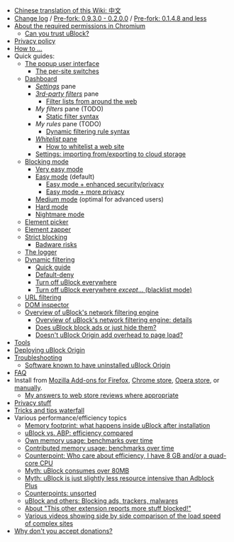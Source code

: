 - [Chinese translation of this Wiki: 中文](https://github.com/fang5566/uBlock/wiki/Home)
- [Change log](https://github.com/gorhill/uBlock/releases) / [Pre-fork: 0.9.3.0 - 0.2.0.0](https://github.com/chrisaljoudi/uBlock/releases) / [Pre-fork: 0.1.4.8 and less](https://github.com/gorhill/uBlock/wiki/Change-log)
- [About the required permissions in Chromium](https://github.com/gorhill/uBlock/wiki/About-the-required-permissions)
    - [Can you trust uBlock?](https://github.com/gorhill/uBlock/wiki/Can-you-trust-uBlock%3F)
- [Privacy policy](https://github.com/gorhill/uBlock/wiki/Privacy-policy)
- [How to ...](https://github.com/gorhill/uBlock/wiki/How-to-...)
- Quick guides:
    - [The popup user interface](https://github.com/gorhill/uBlock/wiki/Quick-guide:-popup-user-interface)
        - [The per-site switches](https://github.com/gorhill/uBlock/wiki/Per-site-switches)
    - [Dashboard](https://github.com/gorhill/uBlock/wiki/Dashboard)
        - [_Settings_](https://github.com/gorhill/uBlock/wiki/Dashboard:-Settings) pane
        - [_3rd-party filters_](https://github.com/gorhill/uBlock/wiki/Dashboard:-3rd-party-filters) pane
            - [Filter lists from around the web](https://github.com/gorhill/uBlock/wiki/Filter-lists-from-around-the-web)
        - _My filters_ pane (TODO)
            - [Static filter syntax](https://github.com/gorhill/uBlock/wiki/Static-filter-syntax)
        - _My rules_ pane (TODO)
            - [Dynamic filtering rule syntax](https://github.com/gorhill/uBlock/wiki/Dynamic-filtering:-rule-syntax)
        - [_Whitelist_ pane](https://github.com/gorhill/uBlock/wiki/Dashboard:-Whitelist)
            - [How to whitelist a web site](https://github.com/gorhill/uBlock/wiki/How-to-whitelist-a-web-site)
        - [Settings: importing from/exporting to cloud storage](https://github.com/gorhill/uBlock/wiki/Cloud-storage)
    - [Blocking mode](https://github.com/gorhill/uBlock/wiki/Blocking-mode)
        - [Very easy mode](https://github.com/gorhill/uBlock/wiki/Blocking-mode:-very-easy-mode)
        - [Easy mode](https://github.com/gorhill/uBlock/wiki/Blocking-mode:-easy-mode) (default)
            - [Easy mode + enhanced security/privacy](https://github.com/gorhill/uBlock/wiki/Dynamic-filtering:-Benefits-of-blocking-3rd-party-iframe-tags)
            - [Easy mode + more privacy](https://github.com/gorhill/uBlock/wiki/Dynamic-filtering:-to-easily-reduce-privacy-exposure)
        - [Medium mode](https://github.com/gorhill/uBlock/wiki/Blocking-mode:-medium-mode) (optimal for advanced users)
        - [Hard mode](https://github.com/gorhill/uBlock/wiki/Blocking-mode:-hard-mode)
        - [Nightmare mode](https://github.com/gorhill/uBlock/wiki/Blocking-mode:-nightmare-mode)
    - [Element picker](https://github.com/gorhill/uBlock/wiki/Element-picker)
    - [Element zapper](https://github.com/gorhill/uBlock/wiki/Element-zapper)
    - [Strict blocking](https://github.com/gorhill/uBlock/wiki/Strict-blocking)
        - [Badware risks](https://github.com/gorhill/uBlock/wiki/Badware-risks)
    - [The logger](https://github.com/gorhill/uBlock/wiki/The-logger)
    - [Dynamic filtering](https://github.com/gorhill/uBlock/wiki/Dynamic-filtering)
        - [Quick guide](https://github.com/gorhill/uBlock/wiki/Dynamic-filtering:-quick-guide)
        - [Default-deny](https://github.com/gorhill/uBlock/wiki/Dynamic-filtering:-default-deny)
        - [Turn off uBlock everywhere](https://github.com/gorhill/uBlock/wiki/Dynamic-filtering:-turn-off-uBlock-everywhere)
        - [Turn off uBlock everywhere _except_... (blacklist mode)](https://github.com/gorhill/uBlock/wiki/Dynamic-filtering:-turn-off-uBlock-everywhere-except)
    - [URL filtering](https://github.com/gorhill/uBlock/wiki/Dynamic-URL-filtering)
    - [DOM inspector](https://github.com/gorhill/uBlock/wiki/DOM-inspector)
    - [Overview of uBlock's network filtering engine](https://github.com/gorhill/uBlock/wiki/Overview-of-uBlock's-network-filtering-engine)
        - [Overview of uBlock's network filtering engine: details](https://github.com/gorhill/uBlock/wiki/Overview-of-uBlock's-network-filtering-engine:-details)
        - [Does uBlock block ads or just hide them?](https://github.com/gorhill/uBlock/wiki/Does-uBlock-block-ads-or-just-hide-them%3F)
        - [Doesn't uBlock Origin add overhead to page load?](https://github.com/gorhill/uBlock/wiki/Doesn't-uBlock-Origin-add-overhead-to-page-load%3F)
- [Tools](https://github.com/gorhill/uBlock/wiki/Tools)
- [Deploying uBlock Origin](https://github.com/gorhill/uBlock/wiki/Deploying-uBlock-Origin)
- [Troubleshooting](https://github.com/gorhill/uBlock/wiki/Troubleshooting)
    - [Software known to have uninstalled uBlock Origin](https://github.com/gorhill/uBlock/wiki/Software-known-to-have-uninstalled-uBlock-Origin)
- [FAQ](https://github.com/gorhill/uBlock/wiki/FAQ)
- Install from [Mozilla Add-ons for Firefox](https://addons.mozilla.org/firefox/addon/ublock-origin/), [Chrome store](https://chrome.google.com/webstore/detail/ublock-origin/cjpalhdlnbpafiamejdnhcphjbkeiagm), [Opera store](https://addons.opera.com/en-gb/extensions/details/ublock/), or [manually](https://github.com/gorhill/uBlock/tree/master/dist#install).
    - [My answers to web store reviews where appropriate](https://github.com/gorhill/uBlock/wiki/My-answers-to-web-store-reviews-where-appropriate)
- [Privacy stuff](https://github.com/gorhill/uBlock/wiki/Privacy-stuff)
- [Tricks and tips waterfall](https://github.com/gorhill/uBlock/wiki/Tips-and-tricks-waterfall)
- Various performance/efficiency topics
    - [Memory footprint: what happens inside uBlock after installation](https://github.com/gorhill/uBlock/wiki/Memory-footprint:-what-happens-inside-uBlock-after-installation)
    - [uBlock vs. ABP: efficiency compared](https://github.com/gorhill/uBlock/wiki/uBlock-vs.-ABP:-efficiency-compared)
    - [Own memory usage: benchmarks over time](https://github.com/gorhill/uBlock/wiki/Own-memory-usage:-benchmarks-over-time)
    - [Contributed memory usage: benchmarks over time](https://github.com/gorhill/uBlock/wiki/Contributed-memory-usage:-benchmarks-over-time)
    - [Counterpoint: Who care about efficiency, I have 8 GB and/or a quad-core CPU](https://github.com/gorhill/uBlock/wiki/Who-cares-about-efficiency,-I-have-8-GB-and%7Cor-a-quad-core-CPU)
    - [Myth: uBlock consumes over 80MB](https://github.com/gorhill/uBlock/wiki/Myth:-uBlock-consumes-over-80MB)
    - [Myth: uBlock is just slightly less resource intensive than Adblock Plus](https://github.com/gorhill/uBlock/wiki/Myth:-uBlock-is-just-slightly-less-resource-intensive-than-Adblock-Plus)
    - [Counterpoints: unsorted](https://github.com/gorhill/uBlock/wiki/Counterarguments)
    - [uBlock and others: Blocking ads, trackers, malwares](https://github.com/gorhill/uBlock/wiki/uBlock-and-others:-Blocking-ads,-trackers,-malwares)
    - [About "This other extension reports more stuff blocked!"](https://github.com/gorhill/uBlock/wiki/About-%22This-other-extension-reports-more-stuff-blocked!%22)
    - [Various videos showing side by side comparison of the load speed of complex sites](https://github.com/gorhill/uBlock/wiki/Various-videos-showing-side-by-side-comparison-of-the-load-speed-of-complex-sites)
- [Why don't you accept donations?](https://github.com/gorhill/uBlock/wiki/Why-don't-you-accept-donations%3F)